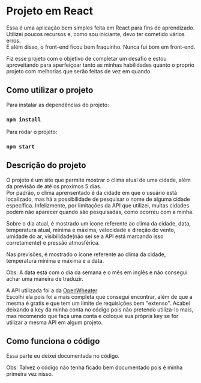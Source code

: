 # Projeto em React

Essa é uma aplicação bem simples feita em React para fins de aprendizado. <br>
Utilizei poucos recursos e, como sou iniciante, devo ter cometido vários erros. <br>
E além disso, o front-end ficou bem fraquinho. Nunca fui bom em front-end.

Fiz esse projeto com o objetivo de completar um desafio e estou aproveitando para aperfeiçoar tanto as minhas habilidades quanto o proprio projeto com melhorias que serão feitas de vez em quando.


## Como utilizar o projeto

Para instalar as dependências do projeto: 
### `npm install`

Para rodar o projeto:
### `npm start`

## Descrição do projeto

O projeto é um site que permite mostrar o clima atual de uma cidade, além da previsão de até os proximos 5 dias. <br>
Por padrão, o clima aprensentado é da cidade em que o usuário está localizado, mas há a possibilidade de pesquisar o nome de alguma cidade específica. Infelizmente, por limitações da API que utilizei, muitas cidades podem não aparecer quando são pesquisadas, como ocorreu com a minha.

Sobre o dia atual, é mostrado um ícone referente ao clima da cidade, data, temperatura atual, minima e máxima, velocidade e direção do vento, umidade do ar, visibilidade(não sei se a API está marcando isso corretamente) e pressão atmosférica. 

Nas previsões, é mostrado o ícone referente ao clima da cidade, temperatura mínima e máxima e a data.

Obs: A data está com o dia da semana e o mês em inglês e não consegui achar uma maneira de traduzir.

A API utilizada foi a da <a href="https://openweathermap.org/api">OpenWheater</a> <br>
Escolhi ela pois foi a mais completa que consegui encontrar, além de que a mesma é gratis e que tem um limite de requisições bem "extenso".
Acabei deixando a key da minha conta no código pois não pretendo utiliza-lo mais, mas recomendo que faça uma conta e coloque sua própria key se for utilizar a mesma API em algum projeto.

## Como funciona o código
Essa parte eu deixei documentada no código.

Obs: Talvez o código não tenha ficado bem documentado pois é minha primeira vez nisso.
